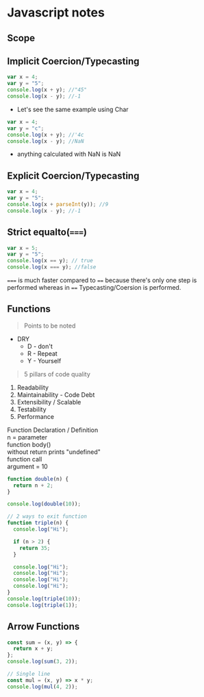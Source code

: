 # Javascript notes

## Scope

## Implicit Coercion/Typecasting

```js
var x = 4;
var y = "5";
console.log(x + y); //"45"
console.log(x - y); //-1
```

- Let's see the same example using Char

```js
var x = 4;
var y = "c";
console.log(x + y); //'4c
console.log(x - y); //NaN
```

- anything calculated with NaN is NaN

## Explicit Coercion/Typecasting

```js
var x = 4;
var y = "5";
console.log(x + parseInt(y)); //9
console.log(x - y); //-1
```

## Strict equalto(`===`)

```js
var x = 5;
var y = "5";
console.log(x == y); // true
console.log(x === y); //false
```

`===` is much faster compared to `==` because there's only one step is performed whereas in `==` Typecasting/Coersion is performed.

## Functions

> Points to be noted

- DRY
  - D - don't
  - R - Repeat
  - Y - Yourself

> 5 pillars of code quality

1. Readability
2. Maintainability - Code Debt
3. Extensibility / Scalable
4. Testability
5. Performance

Function Declaration / Definition  
n = parameter  
function body()  
without return prints "undefined"  
function call  
argument = 10

```js
function double(n) {
  return n + 2;
}

console.log(double(10));

// 2 ways to exit function
function triple(n) {
  console.log("Hi");

  if (n > 2) {
    return 35;
  }

  console.log("Hi");
  console.log("Hi");
  console.log("Hi");
  console.log("Hi");
}
console.log(triple(10));
console.log(triple(1));
```

## Arrow Functions

```js
const sum = (x, y) => {
  return x + y;
};
console.log(sum(3, 2));

// Single line
const mul = (x, y) => x * y;
console.log(mul(4, 2));
```
